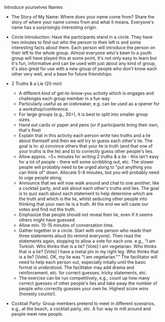 Introduce yourselves Names

- The Story of My Name: 
Where does your name come from?  Share the story of where your name comes from and what it means.  Everyone's name has a surprisingly interesting origin.

- Circle Introduction:
Have the participants stand in a circle. They have two
minutes to find out who the person to their left is and some interesting facts about
them. Each person will introduce the person on their left to the whole group. Almost
everyone who's been to a youth group will have played this at some point, it's not only
easy to learn but it's fun, informative and can be used with just about any kind of group,
it's also great for use with a new group of people who don't know each other very well,
and a base for future friendships.


- 2 Truths & a Lie (20 min)
  - A different kind of get-to-know-you activity which is engages and challenges each group member in a fun way
  - Particularly useful as an icebreaker, e.g. can be used as a opener for a workshop/conference.
  - For large groups (e.g., 30+), it is best to split into smaller group sizes.
  - Hand out cards or paper and pens (or if participants bring their own, that's fine)
  - Explain that in this activity each person write two truths and a lie about themself and then we will try to guess each other's lie.  The goal is to: a) convince others that your lie is truth (and that one of your truths is the lie) and b) to correctly guess other people's lies.
  - Allow approx. ~5+ minutes for writing 2 truths & a lie - this isn't easy for a lot of people - there will some scribbling out, etc.  The slower people will probably need to be urged along to "put anything you can think of" down.  Allocate 5-8 minutes, but you will probably need to urge people along.
  - Announce that we will now walk around and chat to one another, like a cocktail party, and ask about each other's truths and lies.  The goal is to quiz each about each statement to help determine which are the truth and which is the lie, whilst seducing other people into thinking that your own lie is a truth.  At the end we will caste our votes and find out the truth.
  - Emphasize that people should not reveal their lie, even if it seems others might have guessed.
  - Allow min. 10-15 minutes of conversation time.
  - Gather together in a circle.  Start with one person who reads their three statements aloud (to remind everyone).  Then read the statements again, stopping to allow a vote for each one.  e.g., "I am Turkish.  Who thinks that is a lie?  [Vote]  I am vegetarian.  Who thinks that is a lie?  [Vote]  I have a metal pin in my right leg.  Who thinks that is a lie?  [Vote].  OK, my lie was "I am vegetarian.""  The facilitator will need to help each person out, especially intially until the basic format is understood.  The facilitator may add drama and reinforcement, etc. for correct guesses, tricky statements, etc.
  - The exercise can be run competitively, e.g., count up how many correct guesses of other people's lies and take away the number of people who correctly guesses your own lie.  Highest score wins (honesty counts!).

- Cocktail Party: 
Group members pretend to  meet in different scenarios, e.g., at the beach, a cocktail party, etc.  A fun way to mill around and people meet new people.
